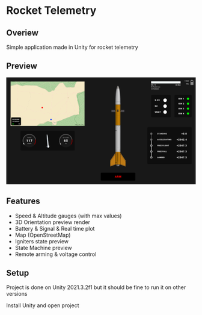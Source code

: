 # Rocket Telemetry

## Overiew
Simple application made in Unity for rocket telemetry

## Preview

![](https://github.com/RocketScienceOfficial/rocket-telemetry/blob/main/Images/View.png)

## Features
 - Speed & Altitude gauges (with max values)
 - 3D Orientation preview render
 - Battery & Signal & Real time plot
 - Map (OpenStreetMap)
 - Igniters state preview
 - State Machine preview
 - Remote arming & voltage control

## Setup
Project is done on Unity 2021.3.2f1 but it should be fine to run it on other versions

Install Unity and open project